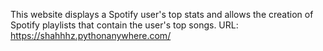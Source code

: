 This website displays a Spotify user's top stats and allows the creation of Spotify playlists that contain the user's top songs.
URL: https://shahhhz.pythonanywhere.com/
